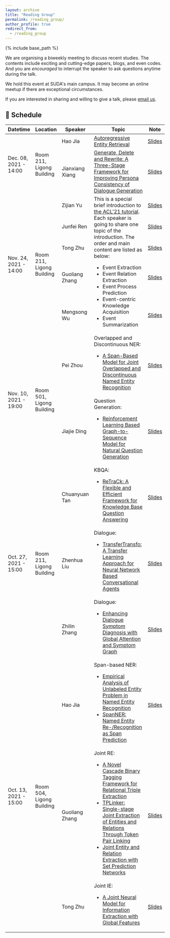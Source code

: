 ```yaml
---
layout: archive
title: "Reading Group"
permalink: /reading_group/
author_profile: true
redirect_from:
  - /reading_group
---
```


{% include base_path %}

We are organising a biweekly meeting to discuss recent studies.
The contents include exciting and cutting-edge papers, blogs, and even codes.
And you are *encouraged* to interrupt the speaker to ask questions anytime during the talk.

We hold this event at SUDA's main campus.
It may become an online meetup if there are exceptional circumstances.

If you are interested in sharing and willing to give a talk, please <a href="mailto:tzhu1997@outlook.com?subject=Appling for giving a talk">email us</a>.

## 📅 Schedule

<table>
<thead>
  <tr>
    <th>Datetime</th>
    <th>Location</th>
    <th>Speaker</th>
    <th>Topic</th>
    <th>Note</th>
  </tr>
</thead>
<tbody>

  <!-- 5th Meeting, Dec. 08, 2021 -->
  <tr>
    <td rowspan="2">Dec. 08, 2021 - 14:00</td>
    <td rowspan="2">Room 211, Ligong Building</td>
    <td>Hao Jia</td>
    <td>
        <a href="https://arxiv.org/abs/2010.00904" target="_blank">Autoregressive Entity Retrieval</a>
    </td>
    <td>
      <a href="/files/PaperReadingGroup/20211208-NER-Dialogue/贾昊-12.8.pptx" target="_blank">Slides</a>
    </td>
  </tr>
  <tr>
    <td>Jianxiang Xiang</td>
    <td>
      <a href="https://arxiv.org/abs/2004.07672" target="_blank">Generate, Delete and Rewrite: A Three-Stage Framework for Improving Persona Consistency of Dialogue Generation</a>
    </td>
    <td>
      <a href="/files/PaperReadingGroup/20211208-NER-Dialogue/项健翔-论文分享-2021-12-8.pdf" target="_blank">Slides</a>
    </td>
  </tr>

  <!-- 4th Meeting, Nov. 24, 2021 -->
  <tr>
    <td rowspan="5">Nov. 24, 2021 - 14:00</td>
    <td rowspan="5">Room 211, Ligong Building</td>
    <td>Zijian Yu</td>
    <td rowspan="5">
      This is a special brief introduction to <a href="https://cogcomp.seas.upenn.edu/page/tutorial.202108/" target="_blank">the ACL'21 tutorial</a>. Each speaker is going to share one topic of the introduction. The order and main content are listed as below:
      <ul>
        <li>Event Extraction</li>
        <li>Event Relation Extraction</li>
        <li>Event Process Prediction</li>
        <li>Event-centric Knowledge Acquisition</li>
        <li>Event Summarization</li>
      </ul>
    </td>
    <td>
      <a href="/files/PaperReadingGroup/20211124-EventCentric/余子健-事件抽取.pptx" target="_blank">Slides</a>
    </td>
  </tr>
  <tr>
    <td>Junfei Ren</td>
    <td>
      <a href="/files/PaperReadingGroup/20211124-EventCentric/任俊飞-事件关系抽取.pptx" target="_blank">Slides</a>
    </td>
  </tr>
  <tr>
    <td>Tong Zhu</td>
    <td>
      <a href="/files/PaperReadingGroup/20211124-EventCentric/Tong - Event Process Prediction.pdf" target="_blank">Slides</a>
    </td>
  </tr>
  <tr>
    <td>Guoliang Zhang</td>
    <td>
      <a href="/files/PaperReadingGroup/20211124-EventCentric/张国梁-常识.pdf" target="_blank">Slides</a>
    </td>
  </tr>
  <tr>
    <td>Mengsong Wu</td>
    <td>
      <a href="/files/PaperReadingGroup/20211124-EventCentric/吴孟松-事件摘要.pptx" target="_blank">Slides</a>
    </td>
  </tr>


  <!-- 3rd Meeting, Nov. 10, 2021 -->
  <tr>
    <td rowspan="2">Nov. 10, 2021 - 19:00</td>
    <td rowspan="2">Room 501, Ligong Building</td>
    <td>Pei Zhou</td>
    <td>
      Overlapped and Discontinuous NER:<br />
      <ul>
        <li><a href="https://arxiv.org/abs/2106.14373" target="_blank">A Span-Based Model for Joint Overlapped and Discontinuous
Named Entity Recognition</a></li>
      </ul>
    </td>
    <td>
      <a href="/files/PaperReadingGroup/20211110-NER-QG/周沛-11-10.pptx" target="_blank">Slides</a>
    </td>
  </tr>
  <tr>
    <td>Jiajie Ding</td>
    <td>
      Question Generation:<br />
      <ul>
        <li><a href="https://arxiv.org/abs/1908.04942" target="_blank">Reinforcement Learning Based Graph-to-Sequence Model for Natural Question Generation</a></li>
      </ul>
    </td>
    <td>
      <a href="/files/PaperReadingGroup/20211110-NER-QG/Jiajie-RL-based Graph2Seq for NQG.pptx" target="_blank">Slides</a>
    </td>
  </tr>


  <!-- 2nd Meeting, Oct. 27, 2021 -->
  <tr>
    <td rowspan="3">Oct. 27, 2021 - 15:00</td>
    <td rowspan="3">Room 211, Ligong Building</td>
    <td>Chuanyuan Tan</td>
    <td>
      KBQA:<br />
      <ul>
        <li><a href="https://aclanthology.org/2021.acl-demo.39/" target="_blank">ReTraCk: A Flexible and Efficient Framework for Knowledge Base Question Answering</a></li>
      </ul>
    </td>
    <td>
      <a href="/files/PaperReadingGroup/20211027-QA-Dialogue/KBQA论文分享-谈川源.pptx" target="_blank">Slides</a>
    </td>
  </tr>
  <tr>
    <td>Zhenhua Liu</td>
    <td>
      Dialogue:<br />
      <ul>
        <li><a href="https://arxiv.org/abs/1901.08149" target="_blank">TransferTransfo: A Transfer Learning Approach for Neural Network Based Conversational Agents</a></li>
      </ul>
    </td>
    <td>
      <a href="/files/PaperReadingGroup/20211027-QA-Dialogue/个性化对话生成.pdf" target="_blank">Slides</a>
    </td>
  </tr>
  <tr>
    <td>Zhilin Zhang</td>
    <td>
      Dialogue:<br />
      <ul>
        <li><a href="https://aclanthology.org/D19-1508/" target="_blank">Enhancing Dialogue Symptom Diagnosis with Global Attention and Symptom Graph</a></li>
      </ul>
    </td>
    <td>
      <a href="/files/PaperReadingGroup/20211027-QA-Dialogue/医患对话理解.pptx" target="_blank">Slides</a>
    </td>
  </tr>


  <!-- 1st Meeting, Oct. 13, 2021 -->
  <tr>
    <td rowspan="3">Oct. 13, 2021 - 15:00</td>
    <td rowspan="3">Room 504, Ligong Building</td>
    <td>Hao Jia</td>
    <td>
      Span-based NER:<br />
      <ul>
        <li><a href="https://arxiv.org/abs/2012.05426" target="_blank">Empirical Analysis of Unlabeled Entity Problem in Named Entity Recognition</a></li>
        <li><a href="https://arxiv.org/abs/2106.00641" target="_blank">SpanNER: Named Entity Re-/Recognition as Span Prediction</a></li>
      </ul>
    </td>
    <td>
      <a href="/files/PaperReadingGroup/20211013-IE/贾昊-1013.pptx" target="_blank">Slides</a>
    </td>
  </tr>
  <tr>
    <td>Guoliang Zhang</td>
    <td>
      Joint RE:<br />
      <ul>
        <li><a href="https://arxiv.org/abs/1909.03227" target="_blank">A Novel Cascade Binary Tagging Framework for Relational Triple Extraction</a></li>
        <li><a href="https://arxiv.org/abs/2010.13415" target="_blank">TPLinker: Single-stage Joint Extraction of Entities and Relations Through Token Pair Linking</a></li>
        <li><a href="https://arxiv.org/abs/2011.01675" target="_blank">Joint Entity and Relation Extraction with Set Prediction Networks</a></li>
      </ul>
    </td>
    <td>
      <a href="/files/PaperReadingGroup/20211013-IE/张国梁-论文分享-实体关系抽取.pptx" target="_blank">Slides</a>
    </td>
  </tr>
  <tr>
    <td>Tong Zhu</td>
    <td>
      Joint IE:<br />
      <ul>
        <li><a href="https://aclanthology.org/2020.acl-main.713/" target="_blank">A Joint Neural Model for Information Extraction with Global Features</a></li>
      </ul>
    </td>
    <td>
      <a href="/files/PaperReadingGroup/20211013-IE/Tong-OneIE-20211013.pdf" target="_blank">Slides</a>
    </td>
  </tr>
  
</tbody>
</table>
